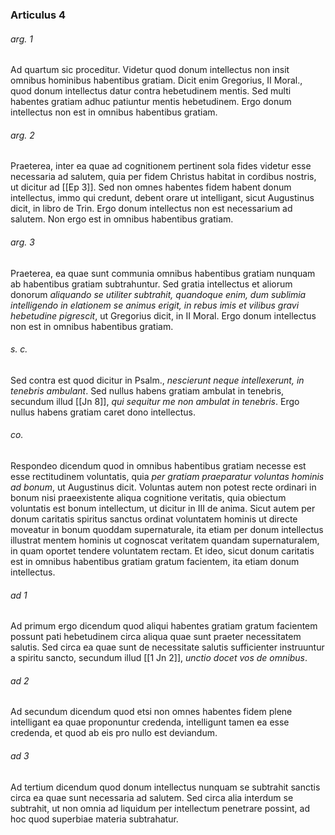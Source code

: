 ### Articulus 4

###### arg. 1
Ad quartum sic proceditur. Videtur quod donum intellectus non insit omnibus hominibus habentibus gratiam. Dicit enim Gregorius, II Moral., quod donum intellectus datur contra hebetudinem mentis. Sed multi habentes gratiam adhuc patiuntur mentis hebetudinem. Ergo donum intellectus non est in omnibus habentibus gratiam.

###### arg. 2
Praeterea, inter ea quae ad cognitionem pertinent sola fides videtur esse necessaria ad salutem, quia per fidem Christus habitat in cordibus nostris, ut dicitur ad [[Ep 3]]. Sed non omnes habentes fidem habent donum intellectus, immo qui credunt, debent orare ut intelligant, sicut Augustinus dicit, in libro de Trin. Ergo donum intellectus non est necessarium ad salutem. Non ergo est in omnibus habentibus gratiam.

###### arg. 3
Praeterea, ea quae sunt communia omnibus habentibus gratiam nunquam ab habentibus gratiam subtrahuntur. Sed gratia intellectus et aliorum donorum *aliquando se utiliter subtrahit, quandoque enim, dum sublimia intelligendo in elationem se animus erigit, in rebus imis et vilibus gravi hebetudine pigrescit*, ut Gregorius dicit, in II Moral. Ergo donum intellectus non est in omnibus habentibus gratiam.

###### s. c.
Sed contra est quod dicitur in Psalm., *nescierunt neque intellexerunt, in tenebris ambulant*. Sed nullus habens gratiam ambulat in tenebris, secundum illud [[Jn 8]], *qui sequitur me non ambulat in tenebris*. Ergo nullus habens gratiam caret dono intellectus.

###### co.
Respondeo dicendum quod in omnibus habentibus gratiam necesse est esse rectitudinem voluntatis, quia *per gratiam praeparatur voluntas hominis ad bonum*, ut Augustinus dicit. Voluntas autem non potest recte ordinari in bonum nisi praeexistente aliqua cognitione veritatis, quia obiectum voluntatis est bonum intellectum, ut dicitur in III de anima. Sicut autem per donum caritatis spiritus sanctus ordinat voluntatem hominis ut directe moveatur in bonum quoddam supernaturale, ita etiam per donum intellectus illustrat mentem hominis ut cognoscat veritatem quandam supernaturalem, in quam oportet tendere voluntatem rectam. Et ideo, sicut donum caritatis est in omnibus habentibus gratiam gratum facientem, ita etiam donum intellectus.

###### ad 1
Ad primum ergo dicendum quod aliqui habentes gratiam gratum facientem possunt pati hebetudinem circa aliqua quae sunt praeter necessitatem salutis. Sed circa ea quae sunt de necessitate salutis sufficienter instruuntur a spiritu sancto, secundum illud [[1 Jn 2]], *unctio docet vos de omnibus*.

###### ad 2
Ad secundum dicendum quod etsi non omnes habentes fidem plene intelligant ea quae proponuntur credenda, intelligunt tamen ea esse credenda, et quod ab eis pro nullo est deviandum.

###### ad 3
Ad tertium dicendum quod donum intellectus nunquam se subtrahit sanctis circa ea quae sunt necessaria ad salutem. Sed circa alia interdum se subtrahit, ut non omnia ad liquidum per intellectum penetrare possint, ad hoc quod superbiae materia subtrahatur.

